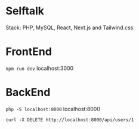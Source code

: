 # Selftalk

Stack: PHP, MySQL, React, Next.js and Tailwind.css 


# FrontEnd

``npm run dev`` 
localhost:3000

# BackEnd

``php -S localhost:8000``
localhost:8000

``curl -X DELETE http://localhost:8000/api/users/1``